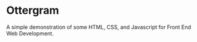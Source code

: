 Ottergram
======

A simple demonstration of some HTML, CSS, and Javascript for Front End Web Development.

